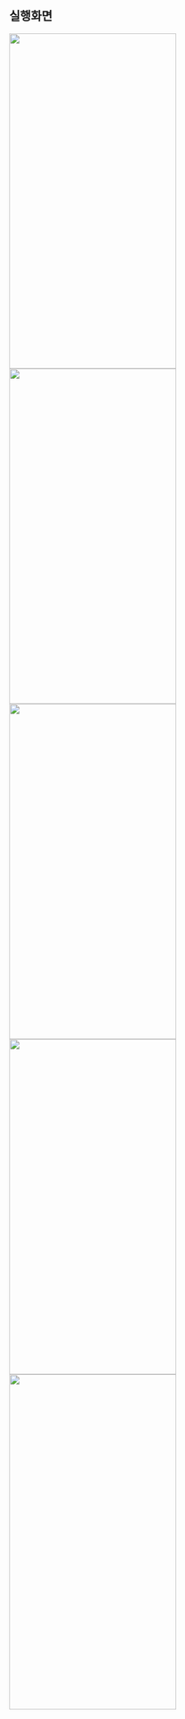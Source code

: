 ## 실행화면

<img src="https://user-images.githubusercontent.com/62470991/235649922-69e047de-efbf-41fd-ac08-18e72cc2066d.png" width="300" height="600"/>

<img src="https://user-images.githubusercontent.com/62470991/235649946-51f84f27-48e7-4b62-9482-d5f8d3c8afe6.png" width="300" height="600"/>

<img src="https://user-images.githubusercontent.com/62470991/235650220-0b490133-8692-4064-8d6d-058bde4c4dc2.png" width="300" height="600"/>

<img src="https://user-images.githubusercontent.com/62470991/235650109-dbcce48c-c92b-4ec2-9f80-892af8199d7f.png" width="300" height="600"/>

<img src="https://user-images.githubusercontent.com/62470991/235650161-a61d76ed-8502-46b1-b86b-d6d15613ab68.png" width="300" height="600"/>


